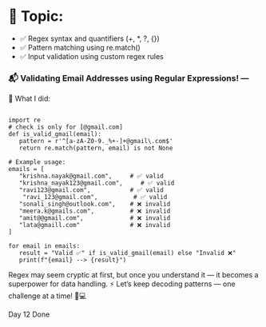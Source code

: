 # 🎯 Topic: 
 - ✅ Regex syntax and quantifiers (+, *, ?, {})
 - ✅ Pattern matching using re.match()
 - ✅ Input validation using custom regex rules

 ### 📬 Validating Email Addresses using Regular Expressions! —

 🧵 What I did:

 ```

import re
# check is only for [@gmail.com]
def is_valid_gmail(email):
    pattern = r'^[a-zA-Z0-9._%+-]+@gmail\.com$'
    return re.match(pattern, email) is not None

# Example usage:
emails = [
    "krishna.nayak@gmail.com",     # ✅ valid
    "krishna_nayak123@gmail.com",     # ✅ valid
    "ravi123@gmail.com",           # ✅ valid
     "ravi_123@gmail.com",          # ✅ valid
    "sonali_singh@outlook.com",    # ❌ invalid
    "meera.k@gmails.com",          # ❌ invalid
    "amit@@gmail.com",             # ❌ invalid
    "lata@gmaill.com"              # ❌ invalid
]

for email in emails:
    result = "Valid ✅" if is_valid_gmail(email) else "Invalid ❌"
    print(f"{email} --> {result}")

```

Regex may seem cryptic at first, but once you understand it — it becomes a superpower for data handling. ⚡
Let’s keep decoding patterns — one challenge at a time! 🧠💻

Day 12 Done

